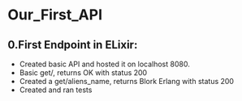 # Our_First_API
## 0.First Endpoint in ELixir:
 * Created basic API and hosted it on localhost 8080.
 * Basic get/, returns OK with status 200
 * Created a get/aliens_name, returns Blork Erlang with status 200
 * Created and ran tests
